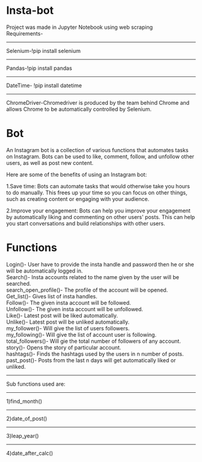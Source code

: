 # Insta-bot
Project was made in Jupyter Notebook using web scraping <br>
Requirements-<br>
 <hr> Selenium-!pip install selenium<br>
 <hr> Pandas-!pip install pandas<br>
 <hr> DateTime- !pip install datetime<br>
 <hr> ChromeDriver-Chromedriver is produced by the team behind Chrome and allows Chrome to be automatically controlled by Selenium.<br>

# Bot
An Instagram bot is a collection of various functions that automates tasks on Instagram. Bots can be used to like, comment, follow, and unfollow other users, as well as post new content.<br>

Here are some of the benefits of using an Instagram bot:<br>

1.Save time: Bots can automate tasks that would otherwise take you hours to do manually. This frees up your time so you can focus on other things, such as creating content or engaging with your audience.<br>

2.Improve your engagement: Bots can help you improve your engagement by automatically liking and commenting on other users' posts. This can help you start conversations and build relationships with other users.<br>

# Functions 

Login()- User have to provide the insta handle and password then he or she will be automatically logged in.<br>
Search()- Insta accounts related to the name given by the user will be searched.<br>
search_open_profile()- The profile of the account will be opened.<br>
Get_list()- Gives list of insta handles.<br> 
Follow()- The given insta account will be followed.<br>
Unfollow()- The given insta account will be unfollowed.<br>
Like()- Latest post will be liked automatically.<br>
Unlike()- Latest post will be unliked automatically.<br>
my_follower()- Will give the list of users followers.<br>
my_following()- Will give the list of account user is following.<br>
total_followers()- Will gie the total number of followers of any account.<br>
story()- Opens the story of particular account.<br>
hashtags()- Finds the hashtags used by the users in n number of posts.<br>
past_post()- Posts from the last n days will get automatically liked or unliked.<br>
<hr>            Sub functions used are:
<hr>             1)find_month()
<hr>             2)date_of_post()
<hr>             3)leap_year()
<hr>             4)date_after_calc()


